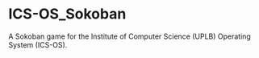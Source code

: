 # ICS-OS_Sokoban
A Sokoban game for the Institute of Computer Science (UPLB) Operating System (ICS-OS).
